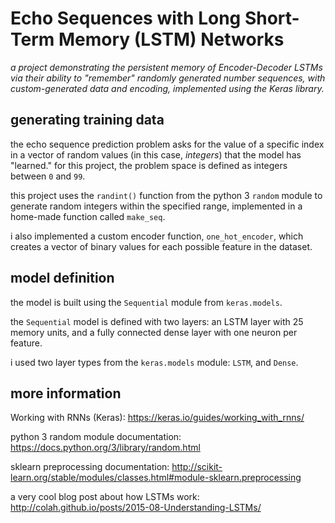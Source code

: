 # Echo Sequences with Long Short-Term Memory (LSTM) Networks

*a project demonstrating the persistent memory of Encoder-Decoder LSTMs via their ability to "remember" randomly generated number sequences, with custom-generated data and encoding, implemented using the Keras library.*

## generating training data

the echo sequence prediction problem asks for the value of a specific index in a vector of random values (in this case, *integers*) that the model has "learned." for this project, the problem space is defined as integers between `0` and `99`.

this project uses the `randint()` function from the python 3 `random` module to generate random integers within the specified range, implemented in a home-made function called `make_seq`.

i also implemented a custom encoder function, `one_hot_encoder`, which creates a vector of binary values for each possible feature in the dataset.

## model definition

the model is built using the `Sequential` module from `keras.models`.

the `Sequential` model is defined with two layers: an LSTM layer with 25 memory units, and a fully connected dense layer with one neuron per feature.

i used two layer types from the `keras.models` module:  `LSTM`, and `Dense`.


## more information

Working with RNNs (Keras):
https://keras.io/guides/working_with_rnns/

python 3 random module documentation:
https://docs.python.org/3/library/random.html

sklearn preprocessing documentation:
http://scikit-learn.org/stable/modules/classes.html#module-sklearn.preprocessing

a very cool blog post about how LSTMs work:
http://colah.github.io/posts/2015-08-Understanding-LSTMs/
